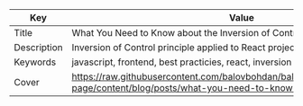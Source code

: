 | Key           | Value                                                                                                                                            |
| ------------- | ------------------------------------------------------------------------------------------------------------------------------------------------ |
| Title         | What You Need to Know about the Inversion of Control                                                                                             |
| Description   | Inversion of Control principle applied to React projects                                                                                         |
| Keywords      | javascript, frontend, best practicies, react, inversion of control                                                                               |
| Cover         | https://raw.githubusercontent.com/balovbohdan/balovbohdan.github.io/github-page/content/blog/posts/what-you-need-to-know-about-the-ioc/cover.jpg |
